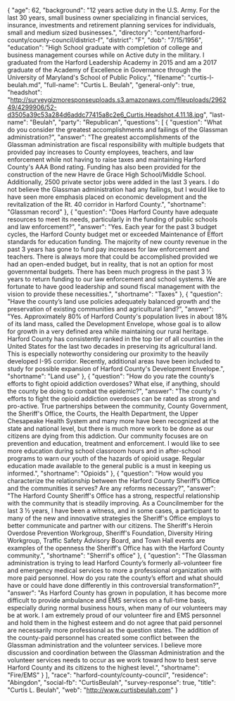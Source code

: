 {
  "age": 62,
  "background": "12 years active duty in the U.S. Army.  For the last 30 years, small business owner specializing in financial services, insurance, investments and retirement planning services for individuals, small and medium sized businesses.",
  "directory": "content/harford-county/county-council/district-f",
  "district": "F",
  "dob": "7/15/1956",
  "education": "High School graduate with completion of college and business management courses while on Active duty in the military.  I graduated from the Harford Leadership Academy in 2015 and am a 2017 graduate of the Academy of Excellence in Governance through the University of Maryland's School of Public Policy.",
  "filename": "curtis-l-beulah.md",
  "full-name": "Curtis L. Beulah",
  "general-only": true,
  "headshot": "http://surveygizmoresponseuploads.s3.amazonaws.com/fileuploads/296249/4299906/52-d3505a39c53a284d6addc77415a8c2e6_Curtis.Headshot.4.11.18.jpg",
  "last-name": "Beulah",
  "party": "Republican",
  "questions": [
    {
      "question": "What do you consider the greatest accomplishments and failings of the Glassman administration?",
      "answer": "The greatest accomplishments of the Glassman administration are fiscal responsibility with multiple budgets that provided pay increases to County employees, teachers, and law enforcement while not having to raise taxes and maintaining Harford County's AAA Bond rating.  Funding has also been provided for the construction of the new Havre de Grace High School/Middle School.  Additionally, 2500 private sector jobs were added in the last 3 years. I do not believe the Glassman administration had any failings, but I would like to have seen more emphasis placed on economic development and the revitalization of the Rt. 40 corridor in Harford County.",
      "shortname": "Glassman record"
    },
    {
      "question": "Does Harford County have adequate resources to meet its needs, particularly in the funding of public schools and law enforcement?",
      "answer": "Yes.  Each year for the past 3 budget cycles, the Harford County budget met or exceeded Maintenance of Effort standards for education funding.  The majority of new county revenue in the past 3 years has gone to fund pay increases for law enforcement and teachers.  There is always more that could be accomplished provided we had an open-ended budget, but in reality, that is not an option for most governmental budgets.  There has been much progress in the past 3 ½ years to return funding to our law enforcement and school systems.  We are fortunate to have good leadership and sound fiscal management with the vision to provide these necessities.",
      "shortname": "Taxes"
    },
    {
      "question": "Have the county’s land use policies adequately balanced growth and the preservation of existing communities and agricultural land?",
      "answer": "Yes.  Approximately 80% of Harford County's population lives in about 18% of its land mass, called the Development Envelope, whose goal is to allow for growth in a very defined area while maintaining our rural heritage.  Harford County has consistently ranked in the top tier of all counties in the United States for the last two decades in preserving its agricultural land.  This is especially noteworthy considering our proximity to the heavily developed I-95 corridor.  Recently, additional areas have been included to study for possible expansion of Harford County's Development Envelope.",
      "shortname": "Land use"
    },
    {
      "question": "How do you rate the county’s efforts to fight opioid addiction overdoses? What else, if anything, should the county be doing to combat the epidemic?",
      "answer": "The county's efforts to fight the opioid addiction overdoses can be rated as strong and pro-active.  True partnerships between the community, County Government, the Sheriff's Office, the Courts, the Health Department, the Upper Chesapeake Health System and many more have been recognized at the state and national level, but there is much more work to be done as our citizens are dying from this addiction.  Our community focuses are on prevention and education, treatment and enforcement.  I would like to see more education during school classroom hours and in after-school programs to warn our youth of the hazards of opioid usage.  Regular education made available to the general public is a must in keeping us informed.",
      "shortname": "Opioids"
    },
    {
      "question": "How would you characterize the relationship between the Harford County Sheriff’s Office and the communities it serves? Are any reforms necessary?",
      "answer": "The Harford County Sheriff's Office has a strong, respectful relationship with the community that is steadily improving.  As a Councilmember for the last 3 ½ years, I have been a witness, and in some cases, a participant to many of the new and innovative strategies the Sheriff's Office employs to better communicate and partner with our citizens.  The Sheriff's Heroin Overdose Prevention Workgroup, Sheriff's Foundation, Diversity Hiring Workgroup, Traffic Safety Advisory Board, and Town Hall events are examples of the openness the Sheriff's Office has with the Harford County community.",
      "shortname": "Sherrif's office"
    },
    {
      "question": "The Glassman administration is trying to lead Harford County’s formerly all-volunteer fire and emergency medical services to more a professional organization with more paid personnel. How do you rate the county’s effort and what should have or could have done differently in this controversial transformation?",
      "answer": "As Harford County has grown in population, it has become more difficult to provide ambulance and EMS services on a full-time basis, especially during  normal business hours, when many of our volunteers may be at work.  I am extremely proud of our volunteer fire and EMS personnel and hold them in the highest esteem and do not agree that paid personnel are necessarily more professional as the question states.  The addition of the county-paid personnel has created some conflict between the Glassman administration and the volunteer services.  I believe more discussion and coordination between the Glassman Administration and the volunteer services needs to occur as we work toward how to best serve Harford County and its citizens to the highest level.",
      "shortname": "Fire/EMS"
    }
  ],
  "race": "harford-county/county-council",
  "residence": "Abingdon",
  "social-fb": "CurtisBeulah",
  "survey-response": true,
  "title": "Curtis L. Beulah",
  "web": "http://www.curtisbeulah.com"
}
